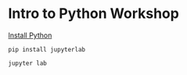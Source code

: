 # Intro to Python Workshop

[Install Python](https://www.python.org/downloads/)

```shell
pip install jupyterlab

jupyter lab
```
